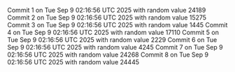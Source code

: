 Commit 1 on Tue Sep  9 02:16:56 UTC 2025 with random value 24189
Commit 2 on Tue Sep  9 02:16:56 UTC 2025 with random value 15275
Commit 3 on Tue Sep  9 02:16:56 UTC 2025 with random value 1445
Commit 4 on Tue Sep  9 02:16:56 UTC 2025 with random value 17110
Commit 5 on Tue Sep  9 02:16:56 UTC 2025 with random value 2229
Commit 6 on Tue Sep  9 02:16:56 UTC 2025 with random value 4245
Commit 7 on Tue Sep  9 02:16:56 UTC 2025 with random value 24268
Commit 8 on Tue Sep  9 02:16:56 UTC 2025 with random value 24445
